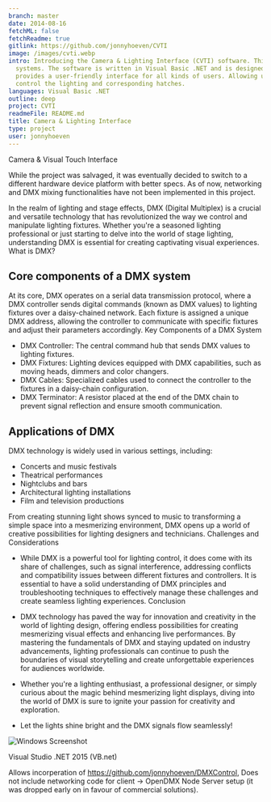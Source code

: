 ```yaml
---
branch: master
date: 2014-08-16
fetchML: false
fetchReadme: true
gitlink: https://github.com/jonnyhoeven/CVTI
image: /images/cvti.webp
intro: Introducing the Camera & Lighting Interface (CVTI) software. This software is designed to control camera and lighting
  systems. The software is written in Visual Basic .NET and is designed to run on a Windows operating system. The software
  provides a user-friendly interface for all kinds of users. Allowing users to adjust camera settings, capture images, and
  control the lighting and corresponding hatches.
languages: Visual Basic .NET
outline: deep
project: CVTI
readmeFile: README.md
title: Camera & Lighting Interface
type: project
user: jonnyhoeven
---
```

<script setup>
 import ArticleItem from '/components/ArticleItem.vue';
 import ArticleFooter from '/components/ArticleFooter.vue';
</script>
<ArticleItem :frontmatter="$frontmatter"/>

Camera &amp; Visual Touch Interface


While the project was salvaged, it was eventually decided to switch to a different hardware device platform with better
specs. As of now, networking and DMX mixing functionalities have not been implemented in this project.

In the realm of lighting and stage effects, DMX (Digital Multiplex) is a crucial and versatile technology that has
revolutionized the way we control and manipulate lighting fixtures. Whether you're a seasoned lighting professional or
just starting to delve into the world of stage lighting, understanding DMX is essential for creating captivating visual
experiences.
What is DMX?

## Core components of a DMX system

At its core, DMX operates on a serial data transmission protocol, where a DMX controller sends digital commands (known
as DMX values) to lighting fixtures over a daisy-chained network. Each fixture is assigned a unique DMX address,
allowing the controller to communicate with specific fixtures and adjust their parameters accordingly.
Key Components of a DMX System

- DMX Controller: The central command hub that sends DMX values to lighting fixtures.
- DMX Fixtures: Lighting devices equipped with DMX capabilities, such as moving heads, dimmers and color changers.
- DMX Cables: Specialized cables used to connect the controller to the fixtures in a daisy-chain configuration.
- DMX Terminator: A resistor placed at the end of the DMX chain to prevent signal reflection and ensure smooth
  communication.

## Applications of DMX

DMX technology is widely used in various settings, including:

- Concerts and music festivals
- Theatrical performances
- Nightclubs and bars
- Architectural lighting installations
- Film and television productions

From creating stunning light shows synced to music to transforming a simple space into a mesmerizing environment, DMX
opens up a world of creative possibilities for lighting designers and technicians.
Challenges and Considerations

- While DMX is a powerful tool for lighting control, it does come with its share of challenges, such as signal
  interference, addressing conflicts and compatibility issues between different fixtures and controllers. It is
  essential to have a solid understanding of DMX principles and troubleshooting techniques to effectively manage these
  challenges and create seamless lighting experiences.
  Conclusion

- DMX technology has paved the way for innovation and creativity in the world of lighting design, offering endless
  possibilities for creating mesmerizing visual effects and enhancing live performances. By mastering the fundamentals
  of DMX and staying updated on industry advancements, lighting professionals can continue to push the boundaries of
  visual storytelling and create unforgettable experiences for audiences worldwide.

- Whether you're a lighting enthusiast, a professional designer, or simply curious about the magic behind mesmerizing
  light displays, diving into the world of DMX is sure to ignite your passion for creativity and exploration.

- Let the lights shine bright and the DMX signals flow seamlessly!


![Windows Screenshot](http://jonnyhoeven.github.io/images/cvti.jpg)

Visual Studio .NET 2015 (VB.net)

Allows incorperation of  https://github.com/jonnyhoeven/DMXControl, 
Does not include networking code for client -> OpenDMX Node Server setup (it was dropped early on in favour of commercial solutions).


<ArticleFooter :frontmatter="$frontmatter"/>
